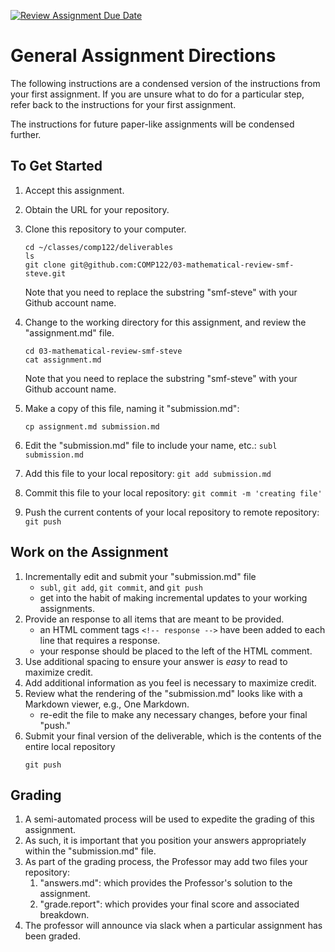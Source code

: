 [![Review Assignment Due Date](https://classroom.github.com/assets/deadline-readme-button-24ddc0f5d75046c5622901739e7c5dd533143b0c8e959d652212380cedb1ea36.svg)](https://classroom.github.com/a/GEC4DKyv)
# General Assignment Directions
The following instructions are a condensed version of the instructions from your first assignment.  If you are unsure what to do for a particular step, refer back to the instructions for your first assignment.  

The instructions for future paper-like assignments will be condensed further. 

## To Get Started
  1. Accept this assignment.
  1. Obtain the URL for your repository.
  1. Clone this repository to your computer.  
     ```
     cd ~/classes/comp122/deliverables
     ls
     git clone git@github.com:COMP122/03-mathematical-review-smf-steve.git
     ```
     Note that you need to replace the substring "smf-steve" with your Github account name.

  1. Change to the working directory for this assignment, and review the "assignment.md" file.
     ```
     cd 03-mathematical-review-smf-steve
     cat assignment.md
     ```
     Note that you need to replace the substring "smf-steve" with your Github account name.

  1. Make a copy of this file, naming it "submission.md": 
     ```
     cp assignment.md submission.md
     ```
  1. Edit the "submission.md" file to include your name, etc.: `subl submission.md`
  1. Add this file to your local repository: `git add submission.md`
  1. Commit this file to your local repository: `git commit -m 'creating file'`
  1. Push the current contents of your local repository to remote repository: `git push`


## Work on the Assignment
  1. Incrementally edit and submit your "submission.md" file
     - `subl`, `git add`, `git commit`, and `git push`
     - get into the habit of making incremental updates to your working assignments.
  1. Provide an response to all items that are meant to be provided.
     - an HTML comment tags `<!-- response -->` have been added to each line that requires a response.
     - your response should be placed to the left of the HTML comment.
  1. Use additional spacing to ensure your answer is _easy_ to read to maximize credit.
  1. Add additional information as you feel is necessary to maximize credit.
  1. Review what the rendering of the "submission.md" looks like with a Markdown viewer, e.g., One Markdown.
     - re-edit the file to make any necessary changes, before your final "push."
  1. Submit your final version of the deliverable, which is the contents of the entire local repository
     ```
     git push
     ```

## Grading
  1. A semi-automated process will be used to expedite the grading of this assignment. 
  1. As such, it is important that you position your answers appropriately within the "submission.md" file.
  1. As part of the grading process, the Professor may add two files your repository:
     1. "answers.md": which provides the Professor's solution to the assignment.
     1. "grade.report": which provides your final score and associated breakdown.
  1. The professor will announce via slack when a particular assignment has been graded.


